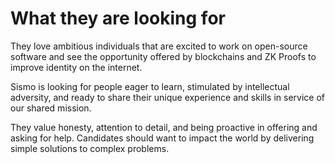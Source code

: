 # What they are looking for

They love ambitious individuals that are excited to work on open-source software and see the opportunity offered by blockchains and ZK Proofs to improve identity on the internet.

Sismo is looking for people eager to learn, stimulated by intellectual adversity, and ready to share their unique experience and skills in service of our shared mission.

They value honesty, attention to detail, and being proactive in offering and asking for help. Candidates should want to impact the world by delivering simple solutions to complex problems.

